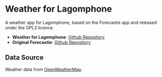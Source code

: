 # Weather for Lagomphone

A weather app for Lagomphone, based on the Forecastie app and released under the GPL3 licence.

- **Weather for Lagomphone**: [Github Repository](https://github.com/lagomphone/Weather)
- **Original Forecastie**: [Github Repository](https://github.com/martykan/forecastie)

## Data Source

Weather data from [OpenWeatherMap](https://openweathermap.org/).

